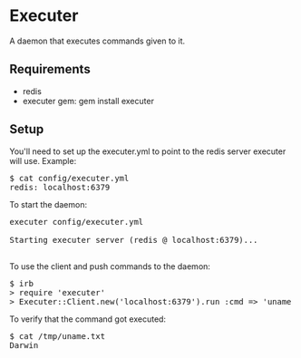 Executer
===========

A daemon that executes commands given to it. 

Requirements
------------

* redis
* executer gem: gem install executer

Setup
------------

You'll need to set up the executer.yml to point to the redis server executer will use.  Example:

<pre>
$ cat config/executer.yml
redis: localhost:6379
</pre>

To start the daemon:

<pre>
executer config/executer.yml

Starting executer server (redis @ localhost:6379)...

</pre>

To use the client and push commands to the daemon:

<pre>
$ irb
> require 'executer'
> Executer::Client.new('localhost:6379').run :cmd => 'uname >> /tmp/uname.txt', :id => 1
</pre>

To verify that the command got executed:

<pre>
$ cat /tmp/uname.txt 
Darwin
</pre>